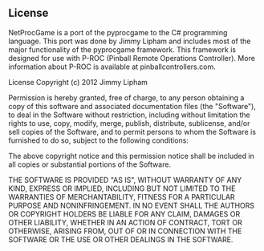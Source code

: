 ## License

NetProcGame is a port of the pyprocgame to the C# programming language. This port was done by Jimmy Lipham and includes most of the major functionality of the pyprocgame framework. This framework is designed for use with P-ROC (Pinball Remote Operations Controller). More information about P-ROC is available at pinballcontrollers.com.

License
Copyright (c) 2012 Jimmy Lipham

Permission is hereby granted, free of charge, to any person obtaining a copy of this software and associated documentation files (the "Software"), to deal in the Software without restriction, including without limitation the rights to use, copy, modify, merge, publish, distribute, sublicense, and/or sell copies of the Software, and to permit persons to whom the Software is furnished to do so, subject to the following conditions:

The above copyright notice and this permission notice shall be included in all copies or substantial portions of the Software.

THE SOFTWARE IS PROVIDED "AS IS", WITHOUT WARRANTY OF ANY KIND, EXPRESS OR IMPLIED, INCLUDING BUT NOT LIMITED TO THE WARRANTIES OF MERCHANTABILITY, FITNESS FOR A PARTICULAR PURPOSE AND NONINFRINGEMENT. IN NO EVENT SHALL THE AUTHORS OR COPYRIGHT HOLDERS BE LIABLE FOR ANY CLAIM, DAMAGES OR OTHER LIABILITY, WHETHER IN AN ACTION OF CONTRACT, TORT OR OTHERWISE, ARISING FROM, OUT OF OR IN CONNECTION WITH THE SOFTWARE OR THE USE OR OTHER DEALINGS IN THE SOFTWARE.